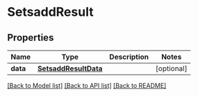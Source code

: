 # SetsaddResult

## Properties
Name | Type | Description | Notes
------------ | ------------- | ------------- | -------------
**data** | [**SetsaddResultData**](SetsaddResultData.md) |  | [optional] 

[[Back to Model list]](../README.md#documentation-for-models) [[Back to API list]](../README.md#documentation-for-api-endpoints) [[Back to README]](../README.md)


